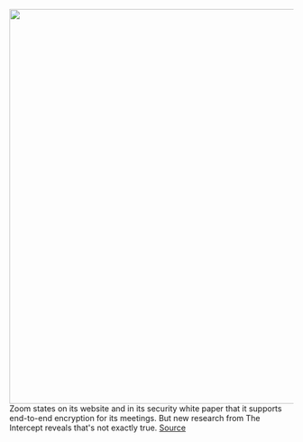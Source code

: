 <img src='https://cdn.vox-cdn.com/thumbor/3laD0_sgpt26uv-068L_ycnKgMA=/0x0:5800x3258/1200x800/filters:focal(2436x1165:3364x2093)/cdn.vox-cdn.com/uploads/chorus_image/image/66582108/1215398452.jpg.0.jpg' width='700px' /><br/>
Zoom states on its website and in its security white paper that it supports end-to-end encryption for its meetings. But new research from The Intercept reveals that's not exactly true.
<a href='https://www.theverge.com/2020/3/31/21201234/zoom-end-to-end-encryption-video-chats-meetings'> Source <a/>